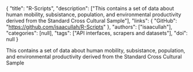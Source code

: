 {
  "title": "R-Scripts",
  "description": ["This contains a set of data about human mobility, subsistance, population, and environmental productivity derived from the Standard Cross Cultural Sample"],
  "links": {
    "GitHub": "https://github.com/isaacullah/R-Scripts"
  },
  "authors": ["isaacullah"],
  "categories": [null],
  "tags": ["API interfaces, scrapers and datasets"],
  "doi": null
}

<!-- Generated by csv2md.R – do not edit by hand -->

This contains a set of data about human mobility, subsistance, population, and environmental productivity derived from the Standard Cross Cultural Sample